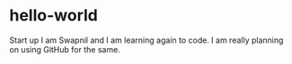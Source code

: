 # hello-world
Start up
I am Swapnil and I am learning again to code. I am really planning on using GitHub for the same.

